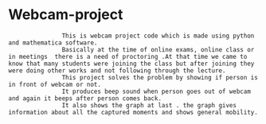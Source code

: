 # Webcam-project
                   This is webcam project code which is made using python and mathematica software. 
                   Basically at the time of online exams, online class or in meetings  there is a need of proctoring .At that time we came to know that many students were joining the class but after joining they were doing other works and not following through the lecture. 
                   This project solves the problem by showing if person is in front of webcam or not. 
                   It produces beep sound when person goes out of webcam and again it beeps after person comes back.
                   It also shows the graph at last . the graph gives information about all the captured moments and shows general mobility.
